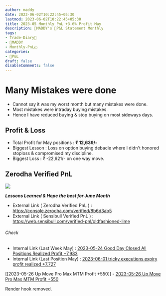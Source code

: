 ```yaml
---
author: maddy
date: 2023-06-02T10:22:45+05:30
lastmod: 2023-06-02T10:22:45+05:30
title: 2023-05 Monthly PnL +3.6% Profit May
description: 🧔MADDY's 💸P&L Statement Monthly
tags:
- Trade-Diary📗
- 🧔MADDY
- Monthly-PnL💵 
categories: 
- 💸P&L
draft: false
disableComments: false
---
```

# Many Mistakes were done

- Cannot say it was my worst month but many mistakes were done.
- Most mistakes were intraday buying mistakes.
- Hence I have reduced buying & stop buying on most sideways days.

## Profit & Loss

- Total Profit for May positions : **₹ 12,639/-**
- Biggest Lesson : Loss on option buying debacle where I didn't honored stoploss & compromised my discipline.
- Biggest Loss : ₹ -22,621/- on one way move.

## Zerodha Verified PnL

![](https://i.imgur.com/yC29Cqt.png)

***Lessons Learned & Hope the best for June Month***

- External Link ( Zerodha Verified PnL ) :  https://console.zerodha.com/verified/8b6d3ab5
- External Link ( Sensibull Verified PnL ) : https://web.sensibull.com/verified-pnl/oldfashioned-lime

###### Check

- Internal Link (Last Week May) : [2023-05-24 Good Day Closed All Positions Realized Profit +7,983](</post/2023-05-24-good-day-closed-all-positions-realized-profit-+7983>)
- Internal Link (Last Position May) : [2023-06-01 tricky executions expiry profit realized +7,727](</post/2023-06-01-tricky-executions-expiry-profit-realized-+7727>)

[[2023-05-26 Up Move Pro Max MTM Profit +550]] - [2023-05-26 Up Move Pro Max MTM Profit +550](/post/2023-05-26-up-move-pro-max-mtm-profit-+550) 

Render hook removed.